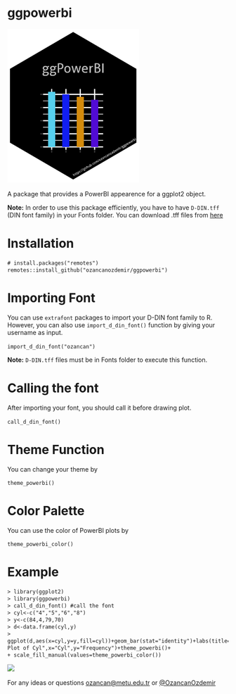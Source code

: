 # ggpowerbi

<img src="https://github.com/ozancanozdemir/ggpowerbi/blob/main/logo_bi.png" width="300" height="350">


A package that provides a PowerBI appearence for a ggplot2 object. 

**Note:** In order to use this package efficiently, you have to have ```D-DIN.tff``` (DIN font family) in your Fonts folder. You can download .tff files from [here](https://www.1001fonts.com/download/d-din.zip)

# Installation

```
# install.packages("remotes")
remotes::install_github("ozancanozdemir/ggpowerbi")
```

# Importing Font

You can use ```extrafont``` packages to import your D-DIN font family to R. However, you can also use ```import_d_din_font()``` function by giving your username as input. 

```import_d_din_font("ozancan")```

**Note:** ```D-DIN.tff``` files must be in Fonts folder to execute this function.

# Calling the font

After importing your font, you should call it before drawing plot.

```call_d_din_font()```

# Theme Function

You can change your theme by 

```
theme_powerbi()
```
# Color Palette

You can use the color of PowerBI plots by

```
theme_powerbi_color()
```

# Example

```
> library(ggplot2)
> library(ggpowerbi)
> call_d_din_font() #call the font
> cyl<-c("4","5","6","8")
> y<-c(84,4,79,70)
> d<-data.frame(cyl,y)
> ggplot(d,aes(x=cyl,y=y,fill=cyl))+geom_bar(stat="identity")+labs(title="Bar Plot of Cyl",x="Cyl",y="Frequency")+theme_powerbi()+
+ scale_fill_manual(values=theme_powerbi_color())
```
![ ](https://github.com/ozancanozdemir/ggpowerbi/blob/main/bar_powerbi.PNG)

For any ideas or questions ozancan@metu.edu.tr or [@OzancanOzdemir](https://twitter.com/OzancanOzdemir)
